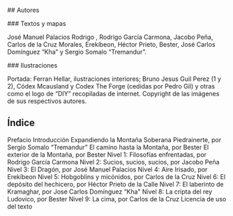 
## Autores

### Textos y mapas

José Manuel Palacios Rodrigo , Rodrigo García Carmona, Jacobo Peña, Carlos de la Cruz Morales, Erekíbeon, Héctor Prieto, Bester, José Carlos Domínguez “Kha” y Sergio Somalo “Tremandur”.

### Ilustraciones

Portada: Ferran Hellar, ilustraciones interiores; Bruno Jesus Guil Perez (1 y 2), Códex Mcausland y Codex The Forge (cedidas por Pedro Gil) y otras como el logo de “DIY" recopiladas de internet. Copyright de las imágenes de sus respectivos autores.

## Índice

Prefacio
Introducción
Expandiendo la Montaña Soberana
Piedrainerte, por Sergio Somalo “Tremandur”
El camino hasta la Montaña, por Bester
El exterior de la Montaña, por Bester
Nivel 1: Filosofías enfrentadas, por Rodrigo García Carmona
Nivel 2: Sucios, sucios, sucios, por Jacobo Peña
Nivel 3: El Dragón, por José Manuel Palacios
Nivel 4: Aire Irisado, por Erekíbeon
Nivel 5: Hobgoblins y micónidos, por Carlos de la Cruz
Nivel 6: El depósito del hechicero, por Héctor Prieto de la Calle 
Nivel 7: El laberinto de Kramaghar, por Jose Carlos Domínguez “Kha"
Nivel 8: La cripta del rey Ludovico, por Bester
Nivel 9: La cima, por Carlos de la Cruz
Licencia de uso del texto
